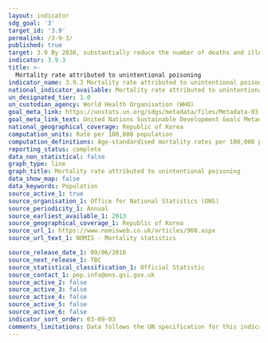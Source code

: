 ```yaml
---
layout: indicator
sdg_goal: '3'
target_id: '3.9'
permalink: /3-9-3/
published: true
target: 3.9 By 2030, substantially reduce the number of deaths and illnesses from hazardous chemicals and air, water and soil pollution and contamination
indicator: 3.9.3
title: >-
  Mortality rate attributed to unintentional poisoning
indicator_name: 3.9.3 Mortality rate attributed to unintentional poisoning
national_indicator_available: Mortality rate attributed to unintentional poisoning
un_designated_tier: 1.0
un_custodian_agency: World Health Organisation (WHO)
goal_meta_link: https://unstats.un.org/sdgs/metadata/files/Metadata-03-09-03.pdf
goal_meta_link_text: United Nations Sustainable Development Goals Metadata (PDF 213 KB)
national_geographical_coverage: Republic of Korea
computation_units: Rate per 100,000 population
computation_definitions: Age-standardised mortality rates per 100,000 population are standardised to the 2013 European Standard Population. Age-standardised rates are used to allow comparison between populations which may contain different proportions of people of different ages.
reporting_status: complete
data_non_statistical: false
graph_type: line
graph_title: Mortality rate attributed to unintentional poisoning
data_show_map: false
data_keywords: Population
source_active_1: true
source_organisation_1: Office for National Statistics (ONS)
source_periodicity_1: Annual
source_earliest_available_1: 2013
source_geographical_coverage_1: Republic of Korea
source_url_1: https://www.nomisweb.co.uk/articles/960.aspx
source_url_text_1: NOMIS - Mortality statistics

source_release_date_1: 09/06/2016
source_next_release_1: TBC
source_statistical_classification_1: Official Statistic
source_contact_1: pop.info@ons.gsi.gov.uk
source_active_2: false
source_active_3: false
source_active_4: false
source_active_5: false
source_active_6: false
indicator_sort_order: 03-09-03
comments_limitations: Data follows the UN specification for this indicator. This indicator has not been identified in collaboration with topic experts.
---
```


